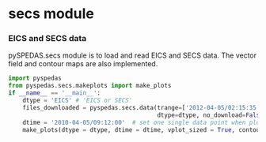 # secs module
### EICS and SECS data

pySPEDAS.secs module is to load and read EICS and SECS data. The vector field and contour maps are also implemented.
```python
import pyspedas
from pyspedas.secs.makeplots import make_plots
if __name__ == '__main__':
    dtype = 'EICS' # 'EICS or SECS'
    files_downloaded = pyspedas.secs.data(trange=['2012-04-05/02:15:35', '2012-04-06/02:15:35'], resolution=10,
                                          dtype=dtype, no_download=False, downloadonly = False, out_type = 'df')
    dtime = '2010-04-05/09:12:00'  # set one single data point when plotting.
    make_plots(dtype = dtype, dtime = dtime, vplot_sized = True, contour_den = 201, s_loc=False)

```